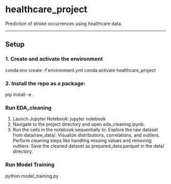 # healthcare_project
Prediction of stroke occurrences using healthcare data.

---

## **Setup**
### **1. Create and activate the environment**
conda env create -f environment.yml
conda activate healthcare_project

### **2. Install the repo as a package:**
pip install -e .

### Run EDA_cleaning
1. Launch Jupyter Notebook: jupyter notebook
2. Navigate to the project directory and open eda_cleaning.ipynb.
3. Run the cells in the notebook sequentially to:
   Explore the raw dataset from data/raw_data/.
   Visualize distributions, correlations, and outliers.
   Perform cleaning steps like handling missing values and removing outliers.
   Save the cleaned dataset as prepared_data.parquet in the data/ directory.

### Run Model Training 
python model_training.py

